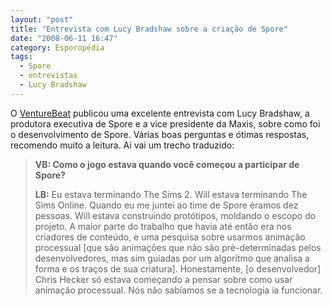 ```yaml
---
layout: "post"
title: "Entrevista com Lucy Bradshaw sobre a criação de Spore"
date: "2008-06-11 16:47"
category: Esporopédia
tags:
  - Spore
  - entrevistas
  - Lucy Bradshaw
---
```

O [VentureBeat](http://venturebeat.com/2008/06/11/an-interview-with-ea-maxis-lucy-bradshaw-on-the-making-of-spore/) publicou uma excelente entrevista com Lucy Bradshaw, a produtora executiva de Spore e a vice presidente da Maxis, sobre como foi o desenvolvimento de Spore. Várias boas perguntas e ótimas respostas, recomendo muito a leitura. Aí vai um trecho traduzido:

> **VB: Como o jogo estava quando você começou a participar de Spore?**
>
> **LB:** Eu estava terminando The Sims 2. Will estava terminando The Sims Online. Quando eu me juntei ao time de Spore éramos dez pessoas. Will estava construindo protótipos, moldando o escopo do projeto. A maior parte do trabalho que havia até então era nos criadores de conteúdo, e uma pesquisa sobre usarmos animação processual [que são animações que não são pré-determinadas pelos desenvolvedores, mas sim guiadas por um algoritmo que analisa a forma e os traços de sua criatura]. Honestamente, [o desenvolvedor] Chris Hecker só estava começando a pensar sobre como usar animação processual. Nós não sabíamos se a tecnologia ia funcionar.
